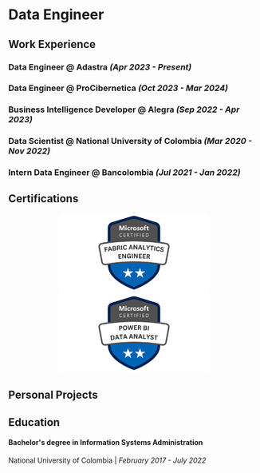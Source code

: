 # Data Engineer

## Work Experience
### Data Engineer @ Adastra _(Apr 2023 - Present)_

### Data Engineer @ ProCibernetica _(Oct 2023 - Mar 2024)_

### Business Intelligence Developer @ Alegra _(Sep 2022 - Apr 2023)_

### Data Scientist @ National University of Colombia _(Mar 2020 - Nov 2022)_

### Intern Data Engineer @ Bancolombia _(Jul 2021 - Jan 2022)_

## Certifications 

<p align="center">
  <img src="https://github.com/Jacoceb/portfolio/blob/main/assets/img/DP-600.png" width="300">
  <img src="https://github.com/Jacoceb/portfolio/blob/main/assets/img/PL-300.png" width="300">
</p>

## Personal Projects

## Education
#### Bachelor's degree in Information Systems Administration
National University of Colombia | _February 2017 - July 2022_
